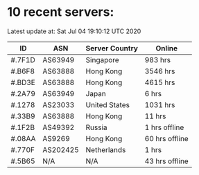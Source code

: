 # 10 recent servers:

Latest update at: Sat Jul 04 19:10:12 UTC 2020

| ID | ASN | Server Country | Online |
| -- | --- | -------------- | ------ |
| #.7F1D | AS63949 | Singapore | 983 hrs |
| #.B6F8 | AS63888 | Hong Kong | 3546 hrs |
| #.BD3E | AS63888 | Hong Kong | 4615 hrs |
| #.2A79 | AS63949 | Japan | 6 hrs |
| #.1278 | AS23033 | United States | 1031 hrs |
| #.33B9 | AS63888 | Hong Kong | 11 hrs |
| #.1F2B | AS49392 | Russia | 1 hrs offline |
| #.08AA | AS9269 | Hong Kong | 60 hrs offline |
| #.770F | AS202425 | Netherlands | 1 hrs |
| #.5B65 | N/A | N/A | 43 hrs offline |

